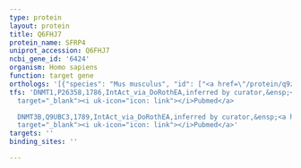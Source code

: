 ```yaml
---
type: protein
layout: protein
title: Q6FHJ7
protein_name: SFRP4
uniprot_accession: Q6FHJ7
ncbi_gene_id: '6424'
organism: Homo sapiens
function: target gene
orthologs: '[{"species": "Mus musculus", "id": ["<a href=\"/protein/q9z1n6\">Q9Z1N6</a>"]}, {"species": "Rattus norvegicus", "id": ["G3V8G7"]}]'
tfs: 'DNMT1,P26358,1786,IntAct_via_DoRothEA,inferred by curator,&ensp;<a href="https://www.ncbi.nlm.nih.gov/pubmed/?term=22094255%5Buid%5D+OR+24234451%5Buid%5D+OR+31340985%5Buid%5D"
  target="_blank"><i uk-icon="icon: link"></i>Pubmed</a>

  DNMT3B,Q9UBC3,1789,IntAct_via_DoRothEA,inferred by curator,&ensp;<a href="https://www.ncbi.nlm.nih.gov/pubmed/?term=22094255%5Buid%5D+OR+24234451%5Buid%5D+OR+31340985%5Buid%5D"
  target="_blank"><i uk-icon="icon: link"></i>Pubmed</a>'
targets: ''
binding_sites: ''

---
```

